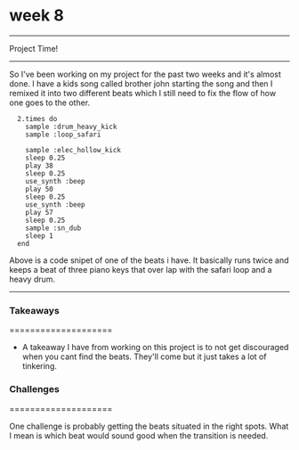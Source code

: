 # week 8

___

Project Time!
___
So I've been working on my project for the past two weeks and it's almost done. I have a kids song called brother john starting the song and then I remixed it into two different beats which I still need to fix the flow of how one goes to the other.
```define :play_my_stuff do
  2.times do
    sample :drum_heavy_kick
    sample :loop_safari
    
    sample :elec_hollow_kick
    sleep 0.25
    play 38
    sleep 0.25
    use_synth :beep
    play 50
    sleep 0.25
    use_synth :beep
    play 57
    sleep 0.25
    sample :sn_dub
    sleep 1
  end
```
Above is a code snipet of one of the beats i have. It basically runs twice and keeps a beat of three piano keys that over lap with the safari loop and a heavy drum.

 ___
 

### Takeaways
====================
- A takeaway I have from working on this project is to not get discouraged when you cant find the beats. They'll come but it just takes a lot of tinkering.

### Challenges
====================

One challenge is probably getting the beats situated in the right spots. What I mean is which beat would sound good when the transition is needed.

